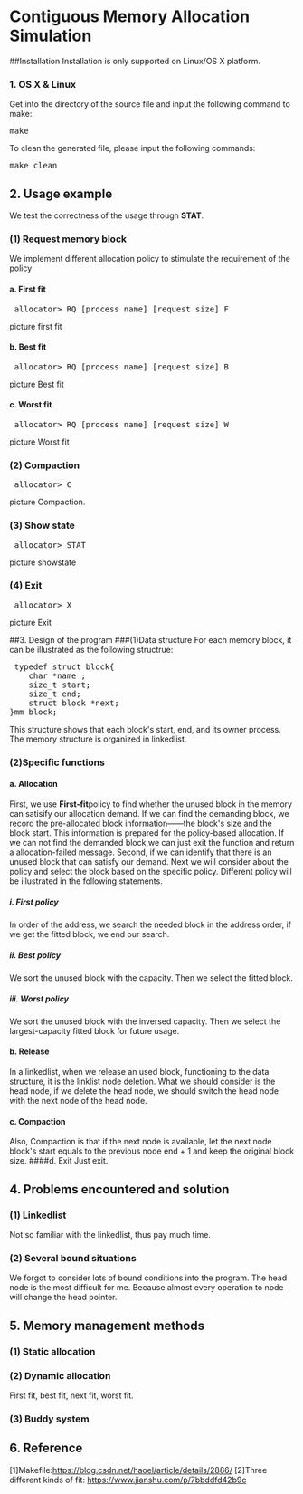 Contiguous Memory Allocation Simulation
===================
##Installation
Installation is only supported on Linux/OS X platform.
### 1. OS X & Linux
   Get into the directory of the source file and input the following command to make:
   <pre>make</pre>

   To clean the generated file, please input the following commands:
   <pre>make clean</pre>

## 2. Usage example
We test the correctness of the usage through <b>STAT</b>.
### (1) Request memory block
We implement different allocation policy to stimulate the requirement of the policy
#### a. First fit
<pre> allocator> RQ [process_name] [request_size] F </pre>
picture first fit
#### b. Best fit
<pre> allocator> RQ [process_name] [request_size] B </pre>
picture Best fit
#### c. Worst fit
<pre> allocator> RQ [process_name] [request_size] W </pre>
picture Worst fit
### (2) Compaction
<pre> allocator> C</pre>
picture Compaction.
### (3) Show state
<pre> allocator> STAT</pre>
picture showstate
### (4) Exit
<pre> allocator> X</pre>
picture Exit

##3. Design of the program
###(1)Data structure
For each memory block, it can be illustrated as the following structrue:
<pre> typedef struct block{
    char *name ;
    size_t start;
    size_t end;
    struct block *next;
}mm_block;</pre> 
This structure shows that each block's start, end, and its owner process. The memory structure is organized in linkedlist. 
### (2)Specific functions
#### a. Allocation
First, we use <b>First-fit</b>policy to find whether the unused block in the memory can satisify our allocation demand. If we can find the demanding block, we record the pre-allocated block information——the block's size and the block start. This information is prepared for the policy-based allocation. If we can not find the demanded block,we can just exit the function and return a allocation-failed message. 
Second, if we can identify that there is an unused block that can satisfy our demand. Next we will consider about the policy and select the block based on the specific policy. Different policy will be illustrated in the following statements.
##### i. First policy
In order of the address, we search the needed block in the address order, if we get the fitted block, we end our search.
##### ii. Best policy
We sort the unused block with the capacity. Then we select the fitted block.
##### iii. Worst policy
We sort the unused block with the inversed capacity. Then we select the largest-capacity fitted block for future usage.
#### b. Release
In a linkedlist, when we release an used block, functioning to the data structure, it is the linklist node deletion. What we should consider is the head node, if we delete the head node, we should switch the head node with the next node of the head node.
#### c. Compaction
Also, Compaction is that if the next node is available, let the next node block's start equals to the previous node end + 1 and keep the original block size.
####d. Exit
Just exit.

## 4. Problems encountered and solution
### (1) Linkedlist
Not so familiar with the linkedlist, thus pay much time.
### (2) Several bound situations
We forgot to consider lots of bound conditions into the program. The head node is the most difficult for me. Because almost every operation to node will change the head pointer.

## 5. Memory management methods
### (1) Static allocation
### (2) Dynamic allocation
First fit, best fit, next fit, worst fit.
### (3) Buddy system

## 6. Reference
[1]Makefile:https://blog.csdn.net/haoel/article/details/2886/
[2]Three different kinds of fit: https://www.jianshu.com/p/7bbddfd42b9c
